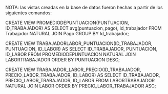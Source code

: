 NOTA: las vistas creadas en la base de datos fueron hechas a partir de los siguientes comandos:

CREATE VIEW PROMEDIODEPUNTUACION(PUNTUACION, ID_TRABAJADOR) AS SELECT avg(puntuacion_pago), id_trabajador FROM Trabajador NATURAL JOIN Pago GROUP BY Id_trabajador;

CREATE VIEW TRABAJADORLABOR_PUNTUACION(ID_TRABAJADOR, PUNTUACION, ID_LABOR) AS SELECT ID_TRABAJADOR, PUNTUACION, ID_LABOR FROM PROMEDIODEPUNTUACION NATURAL JOIN LABORTRABAJADOR ORDER BY PUNTUACION DESC;

CREATE VIEW TRABAJADOR_LABOR_PRECIO(ID_TRABAJADOR, PRECIO_LABOR_TRABAJADOR, ID_LABOR) AS SELECT ID_TRABAJADOR, PRECIO_LABOR_TRABAJADOR, ID_LABOR FROM LABORTRABAJADOR NATURAL JOIN LABOR ORDER BY PRECIO_LABOR_TRABAJADOR ASC;
